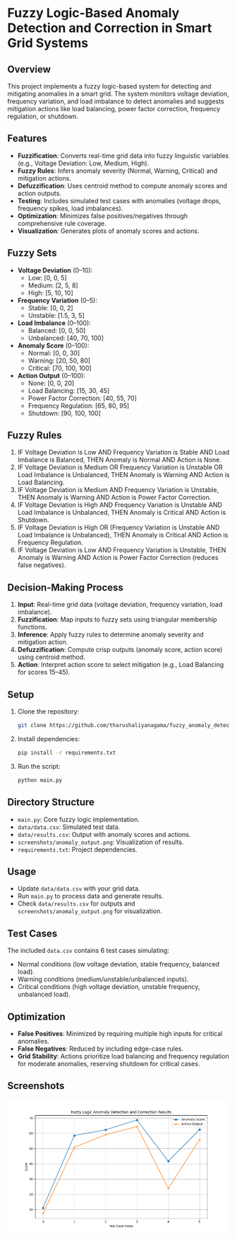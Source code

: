 # Fuzzy Logic-Based Anomaly Detection and Correction in Smart Grid Systems

## Overview
This project implements a fuzzy logic-based system for detecting and mitigating anomalies in a smart grid. The system monitors voltage deviation, frequency variation, and load imbalance to detect anomalies and suggests mitigation actions like load balancing, power factor correction, frequency regulation, or shutdown.

## Features
- **Fuzzification**: Converts real-time grid data into fuzzy linguistic variables (e.g., Voltage Deviation: Low, Medium, High).
- **Fuzzy Rules**: Infers anomaly severity (Normal, Warning, Critical) and mitigation actions.
- **Defuzzification**: Uses centroid method to compute anomaly scores and action outputs.
- **Testing**: Includes simulated test cases with anomalies (voltage drops, frequency spikes, load imbalances).
- **Optimization**: Minimizes false positives/negatives through comprehensive rule coverage.
- **Visualization**: Generates plots of anomaly scores and actions.

## Fuzzy Sets
- **Voltage Deviation** (0–10):
  - Low: [0, 0, 5]
  - Medium: [2, 5, 8]
  - High: [5, 10, 10]
- **Frequency Variation** (0–5):
  - Stable: [0, 0, 2]
  - Unstable: [1.5, 3, 5]
- **Load Imbalance** (0–100):
  - Balanced: [0, 0, 50]
  - Unbalanced: [40, 70, 100]
- **Anomaly Score** (0–100):
  - Normal: [0, 0, 30]
  - Warning: [20, 50, 80]
  - Critical: [70, 100, 100]
- **Action Output** (0–100):
  - None: [0, 0, 20]
  - Load Balancing: [15, 30, 45]
  - Power Factor Correction: [40, 55, 70]
  - Frequency Regulation: [65, 80, 95]
  - Shutdown: [90, 100, 100]

## Fuzzy Rules
1. IF Voltage Deviation is Low AND Frequency Variation is Stable AND Load Imbalance is Balanced, THEN Anomaly is Normal AND Action is None.
2. IF Voltage Deviation is Medium OR Frequency Variation is Unstable OR Load Imbalance is Unbalanced, THEN Anomaly is Warning AND Action is Load Balancing.
3. IF Voltage Deviation is Medium AND Frequency Variation is Unstable, THEN Anomaly is Warning AND Action is Power Factor Correction.
4. IF Voltage Deviation is High AND Frequency Variation is Unstable AND Load Imbalance is Unbalanced, THEN Anomaly is Critical AND Action is Shutdown.
5. IF Voltage Deviation is High OR (Frequency Variation is Unstable AND Load Imbalance is Unbalanced), THEN Anomaly is Critical AND Action is Frequency Regulation.
6. IF Voltage Deviation is Low AND Frequency Variation is Unstable, THEN Anomaly is Warning AND Action is Power Factor Correction (reduces false negatives).

## Decision-Making Process
1. **Input**: Real-time grid data (voltage deviation, frequency variation, load imbalance).
2. **Fuzzification**: Map inputs to fuzzy sets using triangular membership functions.
3. **Inference**: Apply fuzzy rules to determine anomaly severity and mitigation action.
4. **Defuzzification**: Compute crisp outputs (anomaly score, action score) using centroid method.
5. **Action**: Interpret action score to select mitigation (e.g., Load Balancing for scores 15–45).

## Setup
1. Clone the repository:
   ```bash
   git clone https://github.com/tharushaliyanagama/fuzzy_anomaly_detection.git
   ```
2. Install dependencies:
   ```bash
   pip install -r requirements.txt
   ```
3. Run the script:
   ```bash
   python main.py
   ```

## Directory Structure
- `main.py`: Core fuzzy logic implementation.
- `data/data.csv`: Simulated test data.
- `data/results.csv`: Output with anomaly scores and actions.
- `screenshots/anomaly_output.png`: Visualization of results.
- `requirements.txt`: Project dependencies.

## Usage
- Update `data/data.csv` with your grid data.
- Run `main.py` to process data and generate results.
- Check `data/results.csv` for outputs and `screenshots/anomaly_output.png` for visualization.

## Test Cases
The included `data.csv` contains 6 test cases simulating:
- Normal conditions (low voltage deviation, stable frequency, balanced load).
- Warning conditions (medium/unstable/unbalanced inputs).
- Critical conditions (high voltage deviation, unstable frequency, unbalanced load).

## Optimization
- **False Positives**: Minimized by requiring multiple high inputs for critical anomalies.
- **False Negatives**: Reduced by including edge-case rules.
- **Grid Stability**: Actions prioritize load balancing and frequency regulation for moderate anomalies, reserving shutdown for critical cases.

## Screenshots
![Anomaly Detection Output](screenshots/anomaly_output.png)

